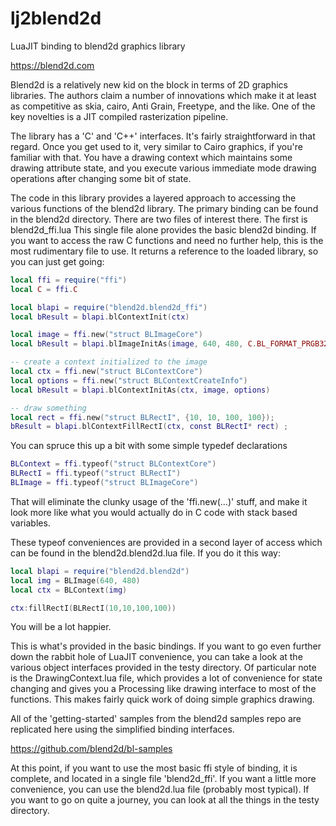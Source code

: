 # lj2blend2d
LuaJIT binding to blend2d graphics library

https://blend2d.com

Blend2d is a relatively new kid on the block in terms of 2D graphics libraries.
The authors claim a number of innovations which make it at least as competitive
as skia, cairo, Anti Grain, Freetype, and the like.  One of the key novelties is a
JIT compiled rasterization pipeline.

The library has a 'C' and 'C++' interfaces.  It's fairly straightforward in that regard.
Once you get used to it, very similar to Cairo graphics, if you're familiar with that. You have a 
drawing context which maintains some drawing attribute state, and you execute various immediate
mode drawing operations after changing some bit of state.

The code in this library provides a layered approach to accessing the various functions of the
blend2d library.  The primary binding can be found in the blend2d directory.  There are two 
files of interest there.  The first is blend2d_ffi.lua  This single file alone provides the
basic blend2d binding.  If you want to access the raw C functions and need no further help, 
this is the most rudimentary file to use.  It returns a reference to the loaded library, so 
you can just get going:

```lua
local ffi = require("ffi")
local C = ffi.C

local blapi = require("blend2d.blend2d_ffi")
local bResult = blapi.blContextInit(ctx)

local image = ffi.new("struct BLImageCore")
local bResult = blapi.blImageInitAs(image, 640, 480, C.BL_FORMAT_PRGB32)

-- create a context initialized to the image
local ctx = ffi.new("struct BLContextCore")
local options = ffi.new("struct BLContextCreateInfo")
local bResult = blapi.blContextInitAs(ctx, image, options)

-- draw something
local rect = ffi.new("struct BLRectI", {10, 10, 100, 100});
bResult = blapi.blContextFillRectI(ctx, const BLRectI* rect) ;
```

You can spruce this up a bit with some simple typedef declarations

```lua
BLContext = ffi.typeof("struct BLContextCore")
BLRectI = ffi.typeof("struct BLRectI")
BLImage = ffi.typeof("struct BLImageCore")
```

That will eliminate the clunky usage of the 'ffi.new(...)' stuff, and make it look more like what you would actually do in C code with stack based variables.

These typeof conveniences are provided in a second layer of access which can be found in the blend2d.blend2d.lua file.  If you do it this way:

```lua
local blapi = require("blend2d.blend2d")
local img = BLImage(640, 480)
local ctx = BLContext(img)

ctx:fillRectI(BLRectI(10,10,100,100))
```

You will be a lot happier.

This is what's provided in the basic bindings.  If you want to go even further down the rabbit hole of LuaJIT convenience, you can take a look at the various object interfaces provided in the testy directory.  Of particular note is the DrawingContext.lua file, which provides a lot of convenience for state changing and gives you a Processing like drawing interface to most of the functions.  This makes fairly quick work of doing simple graphics drawing.


All of the 'getting-started' samples from the blend2d samples repo are replicated here using the simplified binding interfaces.

https://github.com/blend2d/bl-samples

At this point, if you want to use the most basic ffi style of binding, it is complete, and located in a single file 'blend2d_ffi'.  If you want a little more convenience, you can use the blend2d.lua file (probably most typical).  If you want to go on quite a journey, you can look at all the things in the testy directory.


